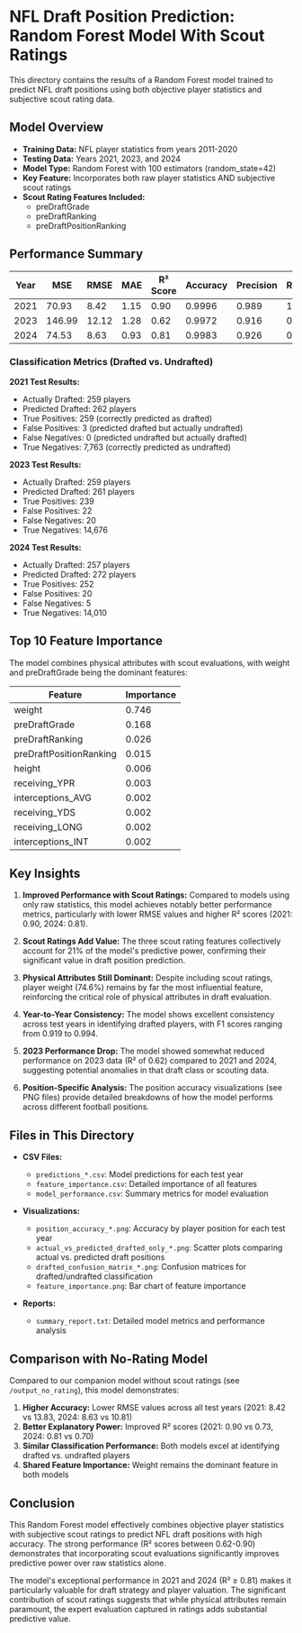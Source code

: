 # NFL Draft Position Prediction: Random Forest Model With Scout Ratings

This directory contains the results of a Random Forest model trained to predict NFL draft positions using both objective player statistics and subjective scout rating data.

## Model Overview

- **Training Data:** NFL player statistics from years 2011-2020
- **Testing Data:** Years 2021, 2023, and 2024
- **Model Type:** Random Forest with 100 estimators (random_state=42)
- **Key Feature:** Incorporates both raw player statistics AND subjective scout ratings
- **Scout Rating Features Included:** 
  - preDraftGrade
  - preDraftRanking
  - preDraftPositionRanking

## Performance Summary

| Year | MSE    | RMSE   | MAE    | R² Score | Accuracy | Precision | Recall | F1 Score |
|------|--------|--------|--------|----------|----------|-----------|--------|----------|
| 2021 | 70.93  | 8.42   | 1.15   | 0.90     | 0.9996   | 0.989     | 1.000  | 0.994    |
| 2023 | 146.99 | 12.12  | 1.28   | 0.62     | 0.9972   | 0.916     | 0.923  | 0.919    |
| 2024 | 74.53  | 8.63   | 0.93   | 0.81     | 0.9983   | 0.926     | 0.981  | 0.953    |

### Classification Metrics (Drafted vs. Undrafted)

**2021 Test Results:**
- Actually Drafted: 259 players
- Predicted Drafted: 262 players
- True Positives: 259 (correctly predicted as drafted)
- False Positives: 3 (predicted drafted but actually undrafted)
- False Negatives: 0 (predicted undrafted but actually drafted)
- True Negatives: 7,763 (correctly predicted as undrafted)

**2023 Test Results:**
- Actually Drafted: 259 players
- Predicted Drafted: 261 players
- True Positives: 239
- False Positives: 22
- False Negatives: 20
- True Negatives: 14,676

**2024 Test Results:**
- Actually Drafted: 257 players
- Predicted Drafted: 272 players
- True Positives: 252
- False Positives: 20
- False Negatives: 5
- True Negatives: 14,010

## Top 10 Feature Importance

The model combines physical attributes with scout evaluations, with weight and preDraftGrade being the dominant features:

| Feature                 | Importance |
|-------------------------|------------|
| weight                  | 0.746      |
| preDraftGrade           | 0.168      |
| preDraftRanking         | 0.026      |
| preDraftPositionRanking | 0.015      |
| height                  | 0.006      |
| receiving_YPR           | 0.003      |
| interceptions_AVG       | 0.002      |
| receiving_YDS           | 0.002      |
| receiving_LONG          | 0.002      |
| interceptions_INT       | 0.002      |

## Key Insights

1. **Improved Performance with Scout Ratings:** Compared to models using only raw statistics, this model achieves notably better performance metrics, particularly with lower RMSE values and higher R² scores (2021: 0.90, 2024: 0.81).

2. **Scout Ratings Add Value:** The three scout rating features collectively account for 21% of the model's predictive power, confirming their significant value in draft position prediction.

3. **Physical Attributes Still Dominant:** Despite including scout ratings, player weight (74.6%) remains by far the most influential feature, reinforcing the critical role of physical attributes in draft evaluation.

4. **Year-to-Year Consistency:** The model shows excellent consistency across test years in identifying drafted players, with F1 scores ranging from 0.919 to 0.994.

5. **2023 Performance Drop:** The model showed somewhat reduced performance on 2023 data (R² of 0.62) compared to 2021 and 2024, suggesting potential anomalies in that draft class or scouting data.

6. **Position-Specific Analysis:** The position accuracy visualizations (see PNG files) provide detailed breakdowns of how the model performs across different football positions.

## Files in This Directory

- **CSV Files:**
  - `predictions_*.csv`: Model predictions for each test year
  - `feature_importance.csv`: Detailed importance of all features
  - `model_performance.csv`: Summary metrics for model evaluation

- **Visualizations:**
  - `position_accuracy_*.png`: Accuracy by player position for each test year
  - `actual_vs_predicted_drafted_only_*.png`: Scatter plots comparing actual vs. predicted draft positions
  - `drafted_confusion_matrix_*.png`: Confusion matrices for drafted/undrafted classification
  - `feature_importance.png`: Bar chart of feature importance

- **Reports:**
  - `summary_report.txt`: Detailed model metrics and performance analysis

## Comparison with No-Rating Model

Compared to our companion model without scout ratings (see `/output_no_rating`), this model demonstrates:

1. **Higher Accuracy:** Lower RMSE values across all test years (2021: 8.42 vs 13.83, 2024: 8.63 vs 10.81)
2. **Better Explanatory Power:** Improved R² scores (2021: 0.90 vs 0.73, 2024: 0.81 vs 0.70)
3. **Similar Classification Performance:** Both models excel at identifying drafted vs. undrafted players
4. **Shared Feature Importance:** Weight remains the dominant feature in both models

## Conclusion

This Random Forest model effectively combines objective player statistics with subjective scout ratings to predict NFL draft positions with high accuracy. The strong performance (R² scores between 0.62-0.90) demonstrates that incorporating scout evaluations significantly improves predictive power over raw statistics alone.

The model's exceptional performance in 2021 and 2024 (R² ≥ 0.81) makes it particularly valuable for draft strategy and player valuation. The significant contribution of scout ratings suggests that while physical attributes remain paramount, the expert evaluation captured in ratings adds substantial predictive value.

